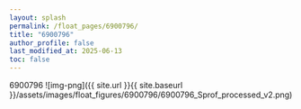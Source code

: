 ```yaml
---
layout: splash
permalink: /float_pages/6900796/
title: "6900796"
author_profile: false
last_modified_at: 2025-06-13
toc: false
---
```

 
6900796
![img-png]({{ site.url }}{{ site.baseurl }}/assets/images/float_figures/6900796/6900796_Sprof_processed_v2.png)